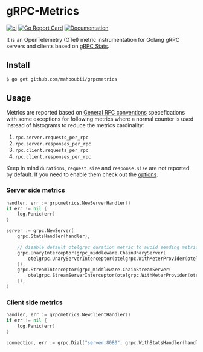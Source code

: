 # gRPC-Metrics

[![ci](https://github.com/mahboubii/grpcmetrics/actions/workflows/workflow.yaml/badge.svg?branch=main)](https://github.com/mahboubii/grpcmetrics/actions/workflows/workflow.yaml)
[![Go Report Card](https://goreportcard.com/badge/github.com/mahboubii/grpcmetrics)](https://goreportcard.com/report/github.com/mahboubii/grpcmetrics)
[![Documentation](https://godoc.org/github.com/mahboubii/grpcmetrics?status.svg)](https://pkg.go.dev/mod/github.com/mahboubii/grpcmetrics)

It is an OpenTelemetry (OTel) metric instrumentation for Golang gRPC servers and clients based on [gRPC Stats](https://pkg.go.dev/google.golang.org/grpc/stats).

## Install

```bash
$ go get github.com/mahboubii/grpcmetrics
```

## Usage

Metrics are reported based on [General RFC conventions](https://opentelemetry.io/docs/reference/specification/metrics/semantic_conventions/rpc-metrics/) specefications with some exceptions for following metrics where a normal counter is used instead of histograms to reduce the metrics cardinality:

1. `rpc.server.requests_per_rpc`
2. `rpc.server.responses_per_rpc`
3. `rpc.client.requests_per_rpc`
4. `rpc.client.responses_per_rpc`

Keep in mind `durations`, `request.size` and `response.size` are not reported by default. If you need to enable them check out the [options](https://pkg.go.dev/github.com/mahboubii/grpcmetrics#Option).

### Server side metrics

```go
handler, err := grpcmetrics.NewServerHandler()
if err != nil {
    log.Panic(err)
}

server := grpc.NewServer(
    grpc.StatsHandler(handler),

    // disable default otelgrpc duration metric to avoid sending metrics twice:
    grpc.UnaryInterceptor(grpc_middleware.ChainUnaryServer(
        otelgrpc.UnaryServerInterceptor(otelgrpc.WithMeterProvider(otelmetric.NewNoopMeterProvider())),
    )),
    grpc.StreamInterceptor(grpc_middleware.ChainStreamServer(
        otelgrpc.StreamServerInterceptor(otelgrpc.WithMeterProvider(otelmetric.NewNoopMeterProvider())),
    )),
)
```

### Client side metrics

```go
handler, err := grpcmetrics.NewClientHandler()
if err != nil {
    log.Panic(err)
}

connection, err := grpc.Dial("server:8080", grpc.WithStatsHandler(handler))
```
